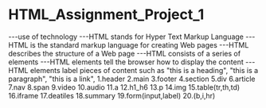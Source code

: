 # HTML_Assignment_Project_1
---use of technology
---HTML stands for Hyper Text Markup Language
---HTML is the standard markup language for creating Web pages
---HTML describes the structure of a Web page
---HTML consists of a series of elements
---HTML elements tell the browser how to display the content
---HTML elements label pieces of content such as "this is a heading", "this is a paragraph", "this is a link",
1.header
2.main
3.footer
4.section
5.div
6.article
7.nav
8.span
9.video
10.audio
11.a
12.h1_h6
13.p
14.img
15.table(tr,th,td)
16.iframe
17.deatiles
18.summary
19.form(input,label)
20.(b,i,hr)